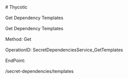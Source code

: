 <br>#     Thycotic</br>
<br>Get Dependency Templates</br>
<br>Get Dependency Templates</br>
<br>Method: Get</br>
<br>OperationID: SecretDependenciesService_GetTemplates</br>
<br>EndPoint:</br>
<br>/secret-dependencies/templates</br>
